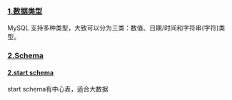 ### [1.数据类型](https://www.runoob.com/mysql/mysql-data-types.html)

MySQL 支持多种类型，大致可以分为三类：数值、日期/时间和字符串(字符)类型。























[1]: https://www.begtut.com/sql/sql-datatypes.html
[2]: https://www.tutorialsteacher.com/sqlserver/database-schema

### [2.Schema](https://www.tutorialsteacher.com/sqlserver/database-schema)





#### [2.start schema](https://en.wikipedia.org/wiki/Star_schema)

start schema有中心表，适合大数据



[1]: https://www.tutorialsteacher.com/sqlserver/database-schema
[2]: https://hasura.io/learn/database/mysql/core-concepts/3-schema-ddl-dml/
[3]: https://www.youtube.com/watch?v=3BZz8R7mqu0	"youtobe schema 讲解"
[4]: https://www.youtube.com/watch?v=x_ez4IlSGOE	"如何创建schema"

